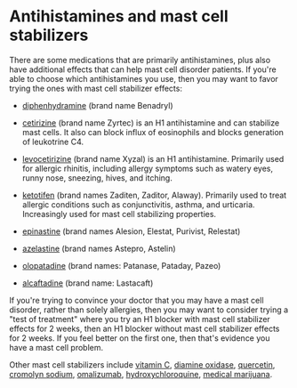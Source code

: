 # Antihistamines and mast cell stabilizers

There are some medications that are primarily antihistamines, plus also have
additional effects that can help mast cell disorder patients. If you're able to
choose which antihistamines you use, then you may want to favor trying the ones
with mast cell stabilizer effects:

- [diphenhydramine](../diphenhydramine/) (brand name Benadryl)

- [cetirizine](../cetirizine/) (brand name Zyrtec) is an H1 antihistamine and can
  stabilize mast cells. It also can block influx of eosinophils and blocks
  generation of leukotrine C4.

- [levocetirizine](../levocetirizine/) (brand name Xyzal) is an H1
  antihistamine. Primarily used for allergic rhinitis, including allergy
  symptoms such as watery eyes, runny nose, sneezing, hives, and itching.

- [ketotifen](../ketotifen/) (brand names Zaditen, Zaditor, Alaway). Primarily
  used to treat allergic conditions such as conjunctivitis, asthma, and
  urticaria. Increasingly used for mast cell stabilizing properties.

- [epinastine](../epinastine/) (brand names Alesion, Elestat, Purivist,
  Relestat)

- [azelastine](../azelastine/) (brand names Astepro, Astelin)

- [olopatadine](../olopatadine/) (brand names: Patanase, Pataday, Pazeo)
  
- [alcaftadine](../alcaftadine/) (brand name: Lastacaft)

If you're trying to convince your doctor that you may have a mast cell disorder,
rather than solely allergies, then you may want to consider trying a "test of
treatment" where you try an H1 blocker with mast cell stabilizer effects for 2
weeks, then an H1 blocker without mast cell stabilizer effects for 2 weeks. If
you feel better on the first one, then that's evidence you have a mast cell
problem.

Other mast cell stabilizers include 
[vitamin C](../vitamin-c-ascorbic-acid/), 
[diamine oxidase](../diamine-oxidase/), 
[quercetin](../quercetin/),
[cromolyn sodium](../cromolyn-sodium/),
[omalizumab](../omalizumab/), 
[hydroxychloroquine](../hydroxychloroquine/),
[medical marijuana](../medical-marijuana/).
